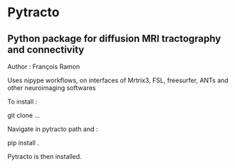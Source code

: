 # Pytracto

## Python package for diffusion MRI tractography and connectivity

Author : François Ramon

Uses nipype workflows, on interfaces of Mrtrix3, FSL, freesurfer, ANTs and other neuroimaging softwares


To install : 

git clone ...

Navigate in pytracto path and :

pip install .

Pytracto is then installed.

